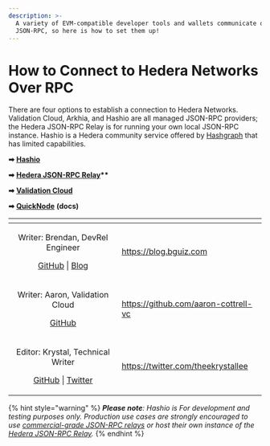 ```yaml
---
description: >-
  A variety of EVM-compatible developer tools and wallets communicate over
  JSON-RPC, so here is how to set them up!
---
```


# How to Connect to Hedera Networks Over RPC

There are four options to establish a connection to Hedera Networks. Validation Cloud, Arkhia, and Hashio are all managed JSON-RPC providers; the Hedera JSON-RPC Relay is for running your own local JSON-RPC instance. Hashio is a Hedera community service offered by [Hashgraph](https://www.hashgraph.com/) that has limited capabilities.

**➡** [**Hashio**](https://www.hashgraph.com/hashio/)

**➡** [**Hedera JSON-RPC Relay**](hedera-json-rpc-relay.md)**\*\***

**➡** [**Validation Cloud**](validation-cloud.md)

**➡** [**QuickNode**](https://www.quicknode.com/docs/hedera) **(docs)**

<table data-card-size="large" data-view="cards"><thead><tr><th align="center"></th><th data-hidden data-card-target data-type="content-ref"></th></tr></thead><tbody><tr><td align="center"><p>Writer: Brendan, DevRel Engineer</p><p><a href="https://github.com/bguiz">GitHub</a> | <a href="https://blog.bguiz.com">Blog</a></p></td><td><a href="https://blog.bguiz.com">https://blog.bguiz.com</a></td></tr><tr><td align="center"><p>Writer: Aaron, Validation Cloud</p><p><a href="https://github.com/aaron-cottrell-vc">GitHub</a></p></td><td><a href="https://github.com/aaron-cottrell-vc">https://github.com/aaron-cottrell-vc</a></td></tr><tr><td align="center"><p>Editor: Krystal, Technical Writer</p><p><a href="https://github.com/theekrystallee">GitHub</a> | <a href="https://twitter.com/theekrystallee">Twitter</a></p></td><td><a href="https://twitter.com/theekrystallee">https://twitter.com/theekrystallee</a></td></tr></tbody></table>

{% hint style="warning" %}
_**Please note**: Hashio is For development and testing purposes only. Production use cases are strongly encouraged to use_ [_commercial-grade JSON-RPC relays_](https://docs.hedera.com/hedera/core-concepts/smart-contracts/deploying-smart-contracts/json-rpc-relay#community-hosted-json-rpc-relays) _or host their own instance of the_ [_Hedera JSON-RPC Relay_](https://github.com/hashgraph/hedera-json-rpc-relay?tab=readme-ov-file#hedera-json-rpc-relay)_._
{% endhint %}
